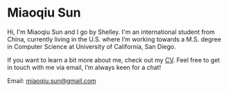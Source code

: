 # Miaoqiu Sun

Hi, I'm Miaoqiu Sun and I go by Shelley. I'm an international student from China, currently living in the U.S. where I’m working towards a M.S. degree in Computer Science at University of California, San Diego.

If you want to learn a bit more about me, check out my [CV](sde1.pdf). Feel free to get in touch with me via email, I’m always keen for a chat!

Email: miaoqiu.sun@gmail.com
